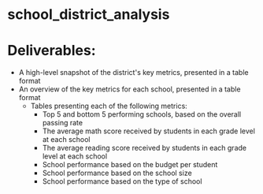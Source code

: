 # school_district_analysis
# Deliverables:
* A high-level snapshot of the district's key metrics, presented in a table format
* An overview of the key metrics for each school, presented in a table format
    * Tables presenting each of the following metrics:
        * Top 5 and bottom 5 performing schools, based on the overall passing rate
        * The average math score received by students in each grade level at each school
        * The average reading score received by students in each grade level at each school
        * School performance based on the budget per student
        * School performance based on the school size 
        * School performance based on the type of school
